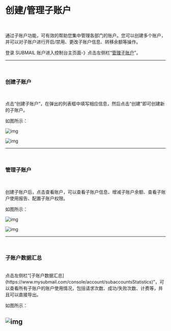 # 创建/管理子账户

<br>

通过子账户功能，可有效的帮助您集中管理各部门的账户。您可以创建多个账户，并可以对子账户进行开启/禁用、更改子账户信息、转移余额等操作。

登录 SUBMAIL 账户进入控制台主页面-》点击左侧栏“[管理子账户](https://www.mysubmail.com/console/account/subaccounts)”。

------
 <br>

### **创建子账户**

<br>

 点击“创建子账户”，在弹出的列表框中填写相应信息，然后点击“创建”即可创建新的子账户。

如图所示：

![img](https://libraries.mysubmail.com/public/99040a5a4bb73c0f8ab0495dae84a27f/images/b1695a7d42ca2860c29bcaf5e3920e14.png)

![img](https://libraries.mysubmail.com/public/99040a5a4bb73c0f8ab0495dae84a27f/images/1874f41b026c31d31aa779795addb31c.png)


------

 <br>

### **管理子账户**

<br>

创建子账户后，点击查看账户，可以查看子账户信息、增减子账户余额、查看子账户使用报告、配置子账户权限。


如图所示：

![img](https://libraries.mysubmail.com/public/99040a5a4bb73c0f8ab0495dae84a27f/images/05d883b2975509fc4afc51e7a3a88d1f.png)

![img](https://libraries.mysubmail.com/public/99040a5a4bb73c0f8ab0495dae84a27f/images/94425c82d9d5d8e3949737dc83ef7056.png)

------

 <br>

### **子账户数据汇总**

<br>
点击左侧栏“[子账户数据汇总](https://www.mysubmail.com/console/account/subaccountsStatistics)”，可以查看所有子账户的账户使用情况，包括请求次数、成功/失败次数、计费等，并且可以直接导出。

如图所示：

![img](https://libraries.mysubmail.com/public/99040a5a4bb73c0f8ab0495dae84a27f/images/24f9f447378cf3de73956d70b27b1e05.png)
------
